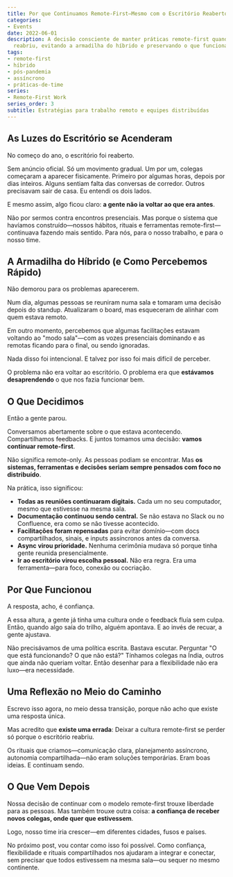 ```yaml
---
title: Por que Continuamos Remote-First—Mesmo com o Escritório Reaberto
categories:
- Events
date: 2022-06-01
description: A decisão consciente de manter práticas remote-first quando o escritório
  reabriu, evitando a armadilha do híbrido e preservando o que funcionava.
tags:
- remote-first
- híbrido
- pós-pandemia
- assíncrono
- práticas-de-time
series:
- Remote-First Work
series_order: 3
subtitle: Estratégias para trabalho remoto e equipes distribuídas
---
```


## As Luzes do Escritório se Acenderam

No começo do ano, o escritório foi reaberto.

Sem anúncio oficial. Só um movimento gradual. Um por um, colegas começaram a aparecer fisicamente. Primeiro por algumas horas, depois por dias inteiros. Alguns sentiam falta das conversas de corredor. Outros precisavam sair de casa. Eu entendi os dois lados.

E mesmo assim, algo ficou claro: **a gente não ia voltar ao que era antes**.

Não por sermos contra encontros presenciais. Mas porque o sistema que havíamos construído—nossos hábitos, rituais e ferramentas remote-first—continuava fazendo mais sentido. Para nós, para o nosso trabalho, e para o nosso time.

## A Armadilha do Híbrido (e Como Percebemos Rápido)

Não demorou para os problemas aparecerem.

Num dia, algumas pessoas se reuniram numa sala e tomaram uma decisão depois do standup. Atualizaram o board, mas esqueceram de alinhar com quem estava remoto.

Em outro momento, percebemos que algumas facilitações estavam voltando ao "modo sala"—com as vozes presenciais dominando e as remotas ficando para o final, ou sendo ignoradas.

Nada disso foi intencional. E talvez por isso foi mais difícil de perceber.

O problema não era voltar ao escritório. O problema era que **estávamos desaprendendo** o que nos fazia funcionar bem.

## O Que Decidimos

Então a gente parou.

Conversamos abertamente sobre o que estava acontecendo.
Compartilhamos feedbacks.
E juntos tomamos uma decisão: **vamos continuar remote-first**.

Não significa remote-only. As pessoas podiam se encontrar. Mas **os sistemas, ferramentas e decisões seriam sempre pensados com foco no distribuído**.

Na prática, isso significou:

- **Todas as reuniões continuaram digitais.** Cada um no seu computador, mesmo que estivesse na mesma sala.
- **Documentação continuou sendo central.** Se não estava no Slack ou no Confluence, era como se não tivesse acontecido.
- **Facilitações foram repensadas** para evitar domínio—com docs compartilhados, sinais, e inputs assíncronos antes da conversa.
- **Async virou prioridade.** Nenhuma cerimônia mudava só porque tinha gente reunida presencialmente.
- **Ir ao escritório virou escolha pessoal.** Não era regra. Era uma ferramenta—para foco, conexão ou cocriação.

## Por Que Funcionou

A resposta, acho, é confiança.

A essa altura, a gente já tinha uma cultura onde o feedback fluía sem culpa.
Então, quando algo saía do trilho, alguém apontava.
E ao invés de recuar, a gente ajustava.

Não precisávamos de uma política escrita. Bastava escutar.
Perguntar "O que está funcionando? O que não está?"
Tínhamos colegas na Índia, outros que ainda não queriam voltar.
Então desenhar para a flexibilidade não era luxo—era necessidade.

## Uma Reflexão no Meio do Caminho

Escrevo isso agora, no meio dessa transição, porque não acho que existe uma resposta única.

Mas acredito que **existe uma errada**:
Deixar a cultura remote-first se perder só porque o escritório reabriu.

Os rituais que criamos—comunicação clara, planejamento assíncrono, autonomia compartilhada—não eram soluções temporárias.
Eram boas ideias.
E continuam sendo.

## O Que Vem Depois

Nossa decisão de continuar com o modelo remote-first trouxe liberdade para as pessoas.
Mas também trouxe outra coisa: **a confiança de receber novos colegas, onde quer que estivessem**.

Logo, nosso time iria crescer—em diferentes cidades, fusos e países.

No próximo post, vou contar como isso foi possível.
Como confiança, flexibilidade e rituais compartilhados nos ajudaram a integrar e conectar,
sem precisar que todos estivessem na mesma sala—ou sequer no mesmo continente.

